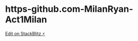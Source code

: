 # https-github.com-MilanRyan-Act1Milan

[Edit on StackBlitz ⚡️](https://stackblitz.com/edit/angular-4s7wtr)